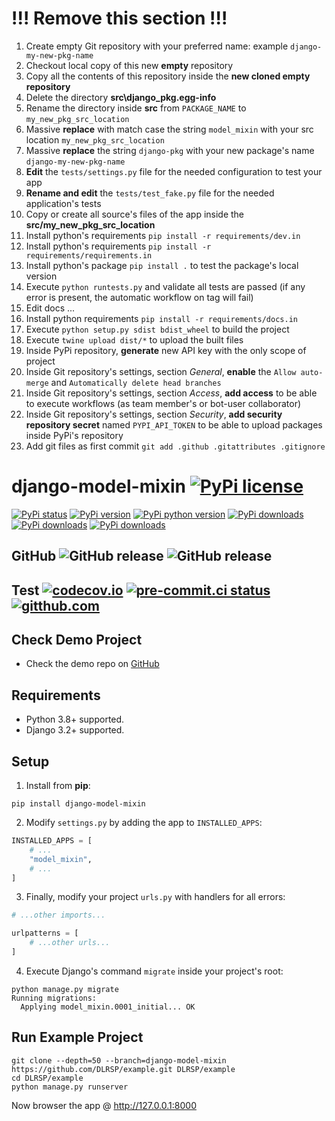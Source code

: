 # !!! Remove this section !!!
1. Create empty Git repository with your preferred name: example `django-my-new-pkg-name`
2. Checkout local copy of this new **empty** repository
3. Copy all the contents of this repository inside the **new cloned empty repository**
4. Delete the directory **src\django_pkg.egg-info**
5. Rename the directory inside **src** from `PACKAGE_NAME` to `my_new_pkg_src_location`
6. Massive **replace** with match case the string `model_mixin` with your src location `my_new_pkg_src_location`
7. Massive **replace** the string `django-pkg` with your new package's name `django-my-new-pkg-name`
8. **Edit** the `tests/settings.py` file for the needed configuration to test your app
9. **Rename and edit** the `tests/test_fake.py` file for the needed application's tests
10. Copy or create all source's files of the app inside the **src/my_new_pkg_src_location**
11. Install python's requirements `pip install -r requirements/dev.in`
12. Install python's requirements `pip install -r requirements/requirements.in`
13. Install python's package `pip install .` to test the package's local version
14. Execute `python runtests.py` and validate all tests are passed (if any error is present, the automatic workflow on tag will fail)
15. Edit docs ...
16. Install python requirements `pip install -r requirements/docs.in`
17. Execute `python setup.py sdist bdist_wheel` to build the project
18. Execute `twine upload dist/*` to upload the built files
19. Inside PyPi repository, **generate** new API key with the only scope of project
20. Inside Git repository's settings, section *General*, **enable** the `Allow auto-merge` and `Automatically delete head branches`
21. Inside Git repository's settings, section *Access*, **add access** to be able to execute workflows (as team member's or bot-user collaborator)
22. Inside Git repository's settings, section *Security*, **add security repository secret** named `PYPI_API_TOKEN` to be able to upload packages inside PyPi's repository
23. Add git files as first commit `git add .github .gitattributes .gitignore`

# django-model-mixin [![PyPi license](https://img.shields.io/pypi/l/django-model-mixin.svg)](https://pypi.python.org/pypi/django-model-mixin)

[![PyPi status](https://img.shields.io/pypi/status/django-model-mixin.svg)](https://pypi.python.org/pypi/django-model-mixin)
[![PyPi version](https://img.shields.io/pypi/v/django-model-mixin.svg)](https://pypi.python.org/pypi/django-model-mixin)
[![PyPi python version](https://img.shields.io/pypi/pyversions/django-model-mixin.svg)](https://pypi.python.org/pypi/django-model-mixin)
[![PyPi downloads](https://img.shields.io/pypi/dm/django-model-mixin.svg)](https://pypi.python.org/pypi/django-model-mixin)
[![PyPi downloads](https://img.shields.io/pypi/dw/django-model-mixin.svg)](https://pypi.python.org/pypi/django-model-mixin)
[![PyPi downloads](https://img.shields.io/pypi/dd/django-model-mixin.svg)](https://pypi.python.org/pypi/django-model-mixin)

## GitHub ![GitHub release](https://img.shields.io/github/tag/DLRSP/django-model-mixin.svg) ![GitHub release](https://img.shields.io/github/release/DLRSP/django-model-mixin.svg)

## Test [![codecov.io](https://codecov.io/github/DLRSP/django-model-mixin/coverage.svg?branch=main)](https://codecov.io/github/DLRSP/django-model-mixin?branch=main) [![pre-commit.ci status](https://results.pre-commit.ci/badge/github/DLRSP/django-model-mixin/main.svg)](https://results.pre-commit.ci/latest/github/DLRSP/django-model-mixin/main) [![gitthub.com](https://github.com/DLRSP/django-model-mixin/actions/workflows/ci.yaml/badge.svg)](https://github.com/DLRSP/django-model-mixin/actions/workflows/ci.yaml)

## Check Demo Project
* Check the demo repo on [GitHub](https://github.com/DLRSP/example/tree/django-model-mixin)

## Requirements
-   Python 3.8+ supported.
-   Django 3.2+ supported.

## Setup
1. Install from **pip**:
```shell
pip install django-model-mixin
```

2. Modify `settings.py` by adding the app to `INSTALLED_APPS`:
```python
INSTALLED_APPS = [
    # ...
    "model_mixin",
    # ...
]
```

3. Finally, modify your project `urls.py` with handlers for all errors:
```python
# ...other imports...

urlpatterns = [
    # ...other urls...
]
```

4. Execute Django's command `migrate` inside your project's root:
```shell
python manage.py migrate
Running migrations:
  Applying model_mixin.0001_initial... OK
```

## Run Example Project

```shell
git clone --depth=50 --branch=django-model-mixin https://github.com/DLRSP/example.git DLRSP/example
cd DLRSP/example
python manage.py runserver
```

Now browser the app @ http://127.0.0.1:8000
